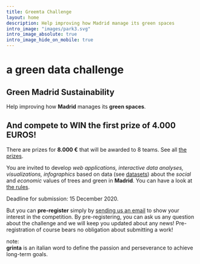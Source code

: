```yaml
---
title: Greemta Challenge
layout: home
description: Help improving how Madrid manage its green spaces
intro_image: "images/park3.svg"
intro_image_absolute: true
intro_image_hide_on_mobile: true
---
```


# a green data challenge
## Green Madrid Sustainability
Help improving how **Madrid** manages its **green spaces**.

## And compete to WIN the first prize of **4.000** EUROS!
There are prizes for **8.000 &euro;** that will be awarded to 8 teams. See all [the prizes](https://challenge.greemta.eu/prizes/).

You are invited to develop *web applications, interactive data analyses, visualizations, infographics* based on data (see [datasets](https://challenge.greemta.eu/dataset/)) about the *social* and *economic* values of trees and green in **Madrid**. You can have a look at [the rules](https://challenge.greemta.eu/rules/).

Deadline for submission: 15 December 2020. 

But you can **pre-register** simply by [sending us an email](mailto:info@greemta.eu?subject=Pre-registration%20to%20the%20GreeMta%20challenge&body=Hi%2C%20I%20would%20like%20to%20be%20kept%20informed%20about%20any%20news%20about%20the%20GreeMta%20challenge.%20%0AThanks!) to show your interest in the competition. By pre-registering, you can ask us any question about the challenge and we will keep you updated about any news! Pre-registration of course bears no obligation about submitting a work!

note:<br/>**grinta** is an italian word to define the passion and perseverance to achieve long-term goals.

